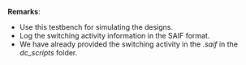 **Remarks**:
- Use this testbench for simulating the designs.
- Log the switching activity information in the SAIF format.
- We have already provided the switching activity in the *.saif* in the *dc_scripts* folder.
